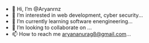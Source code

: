 - 👋 Hi, I’m @Aryanrnz
- 👀 I’m interested in web development, cyber security...
- 🌱 I’m currently learning software enengineering...
- 💞️ I’m looking to collaborate on ...
- 📫 How to reach me aryananurag8@gmail.com...

<!---
Aryanrnz/Aryanrnz is a ✨ special ✨ repository because its `README.md` (this file) appears on your GitHub profile.
You can click the Preview link to take a look at your changes.
--->
